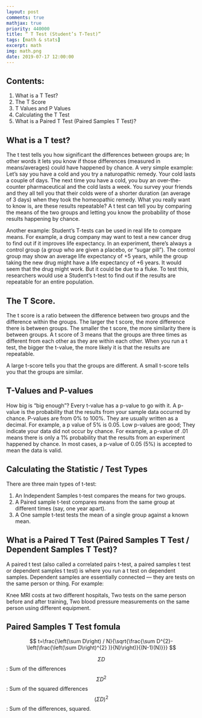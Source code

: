 ```yaml
---
layout: post
comments: true
mathjax: true
priority: 440000
title: “ T Test (Student’s T-Test)”
tags: [math & stats]
excerpt: math
img: math.png
date: 2019-07-17 12:00:00
---
```


## Contents:

1. What is a T Test?
2. The T Score
3. T Values and P Values
4. Calculating the T Test
5. What is a Paired T Test (Paired Samples T Test)?

## What is a T test?

The t test tells you how significant the differences between groups are; In other words it lets you know if those differences (measured in means/averages) could have happened by chance.
A very simple example: Let’s say you have a cold and you try a naturopathic remedy. Your cold lasts a couple of days. The next time you have a cold, you buy an over-the-counter pharmaceutical and the cold lasts a week. You survey your friends and they all tell you that their colds were of a shorter duration (an average of 3 days) when they took the homeopathic remedy. What you really want to know is, are these results repeatable? A t test can tell you by comparing the means of the two groups and letting you know the probability of those results happening by chance.

Another example: Student’s T-tests can be used in real life to compare means. For example, a drug company may want to test a new cancer drug to find out if it improves life expectancy. In an experiment, there’s always a control group (a group who are given a placebo, or “sugar pill”). The control group may show an average life expectancy of +5 years, while the group taking the new drug might have a life expectancy of +6 years. It would seem that the drug might work. But it could be due to a fluke. To test this, researchers would use a Student’s t-test to find out if the results are repeatable for an entire population.

## The T Score.

The t score is a ratio between the difference between two groups and the difference within the groups. The larger the t score, the more difference there is between groups. The smaller the t score, the more similarity there is between groups. A t score of 3 means that the groups are three times as different from each other as they are within each other. When you run a t test, the bigger the t-value, the more likely it is that the results are repeatable.

A large t-score tells you that the groups are different.
A small t-score tells you that the groups are similar.

## T-Values and P-values

How big is “big enough”? Every t-value has a p-value to go with it. A p-value is the probability that the results from your sample data occurred by chance. P-values are from 0% to 100%. They are usually written as a decimal. For example, a p value of 5% is 0.05. Low p-values are good; They indicate your data did not occur by chance. For example, a p-value of .01 means there is only a 1% probability that the results from an experiment happened by chance. In most cases, a p-value of 0.05 (5%) is accepted to mean the data is valid.

## Calculating the Statistic / Test Types
There are three main types of t-test:

1. An Independent Samples t-test compares the means for two groups.
2. A Paired sample t-test compares means from the same group at different times (say, one year apart).
3. A One sample t-test tests the mean of a single group against a known mean.

## What is a Paired T Test (Paired Samples T Test / Dependent Samples T Test)?
A paired t test (also called a correlated pairs t-test, a paired samples t test or dependent samples t test) is where you run a t test on dependent samples. Dependent samples are essentially connected — they are tests on the same person or thing. For example:

Knee MRI costs at two different hospitals,
Two tests on the same person before and after training,
Two blood pressure measurements on the same person using different equipment.

## Paired Samples T Test fomula

$$
t=\frac{\left(\sum D\right) / N}{\sqrt{\frac{\sum D^{2}-\left(\frac{\left(\sum D\right)^{2} )}{N}\right)}{(N-1)(N)}}}
$$

$$\Sigma D$$: Sum of the differences 
$$\Sigma D^{2}$$: Sum of the squared differences 
$$(\Sigma D)^{2}$$: Sum of the differences, squared.


